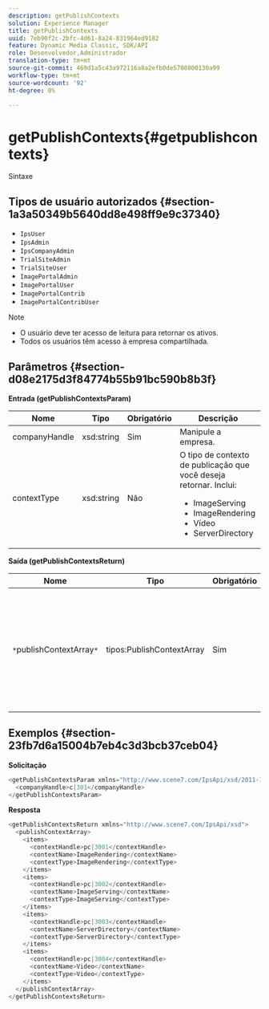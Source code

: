 ```yaml
---
description: getPublishContexts
solution: Experience Manager
title: getPublishContexts
uuid: 7eb90f2c-2bfc-4d61-8a24-831964ed9182
feature: Dynamic Media Classic, SDK/API
role: Desenvolvedor,Administrador
translation-type: tm+mt
source-git-commit: 469d1a5c43a972116a8a2efb0de5708800130a99
workflow-type: tm+mt
source-wordcount: '92'
ht-degree: 0%

---
```



# getPublishContexts{#getpublishcontexts}

Sintaxe

## Tipos de usuário autorizados {#section-1a3a50349b5640dd8e498ff9e9c37340}

* `IpsUser`
* `IpsAdmin`
* `IpsCompanyAdmin`
* `TrialSiteAdmin`
* `TrialSiteUser`
* `ImagePortalAdmin`
* `ImagePortalUser`
* `ImagePortalContrib`
* `ImagePortalContribUser`

>[!NOTE]
>
>* O usuário deve ter acesso de leitura para retornar os ativos.
>* Todos os usuários têm acesso à empresa compartilhada.

>



## Parâmetros {#section-d08e2175d3f84774b55b91bc590b8b3f}

**Entrada (getPublishContextsParam)**

<table id="table_4A505A067586464B99F8F68E3B1BE75E"> 
 <thead> 
  <tr> 
   <th colname="col1" class="entry"> Nome </th> 
   <th colname="col2" class="entry"> Tipo </th> 
   <th colname="col3" class="entry"> Obrigatório </th> 
   <th colname="col4" class="entry"> Descrição </th> 
  </tr> 
 </thead>
 <tbody> 
  <tr> 
   <td colname="col1"> <span class="codeph"> <span class="varname"> companyHandle</span> </span> </td> 
   <td colname="col2"> <span class="codeph"> xsd:string</span> </td> 
   <td colname="col3"> Sim </td> 
   <td colname="col4"> Manipule a empresa. </td> 
  </tr> 
  <tr> 
   <td colname="col1"> <span class="codeph"> <span class="varname"> contextType</span> </span> </td> 
   <td colname="col2"> <span class="codeph"> xsd:string</span> </td> 
   <td colname="col3"> Não </td> 
   <td colname="col4">O tipo de contexto de publicação que você deseja retornar. Inclui: 
    <ul id="ul_21EDF8F0026E402EAE8226A0CADEE652">
     <li id="li_06DB502952D943198F16C06C59816268"><span class="codeph"> ImageServing</span></li>
     <li id="li_E67A42934E8F4689A148CE125F7372AE"><span class="codeph"> ImageRendering</span></li>
     <li id="li_3CB3A9C4E7AB4A71819567A9566E396C"><span class="codeph"> Vídeo</span></li>
     <li id="li_27E3DB89B53B4B50B2231622A157A228"><span class="codeph"> ServerDirectory</span></li>
    </ul></td> 
  </tr> 
 </tbody> 
</table>

**Saída (getPublishContextsReturn)**

| Nome | Tipo | Obrigatório | Descrição |
|---|---|---|---|
| `*`publishContextArray`*` | tipos:PublishContextArray | Sim | Uma matriz de contextos de publicação para uma empresa, filtrada por tipo de contexto, se necessário. |

## Exemplos {#section-23fb7d6a15004b7eb4c3d3bcb37ceb04}

**Solicitação**

```java
<getPublishContextsParam xmlns="http://www.scene7.com/IpsApi/xsd/2011-11-04">
  <companyHandle>c|301</companyHandle>
</getPublishContextsParam>
```

**Resposta**

```java
<getPublishContextsReturn xmlns="http://www.scene7.com/IpsApi/xsd">
  <publishContextArray>
    <items>
      <contextHandle>pc|3001</contextHandle>
      <contextName>ImageRendering</contextName>
      <contextType>ImageRendering</contextType>
    </items>
    <items>
      <contextHandle>pc|3002</contextHandle>
      <contextName>ImageServing</contextName>
      <contextType>ImageServing</contextType>
    </items>
    <items>
      <contextHandle>pc|3003</contextHandle>
      <contextName>ServerDirectory</contextName>
      <contextType>ServerDirectory</contextType>
    </items>
    <items>
      <contextHandle>pc|3004</contextHandle>
      <contextName>Video</contextName>
      <contextType>Video</contextType>
    </items>
  </publishContextArray>
</getPublishContextsReturn>
```

